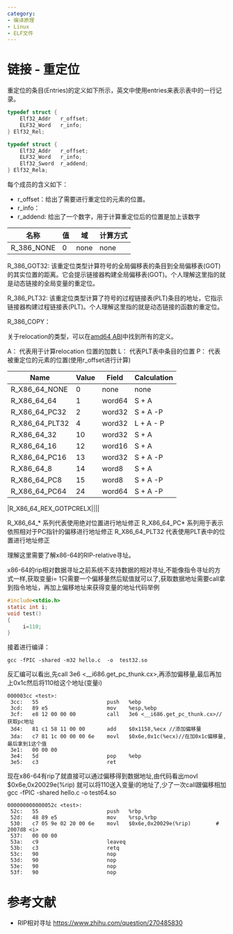 ```yaml
---
category: 
- 编译原理
- Linux
- ELF文件
---
```



# 链接 - 重定位

重定位的条目(Entries)的定义如下所示，英文中使用entries来表示表中的一行记录。

```c
typedef struct {
    Elf32_Addr   r_offset;
    ELF32_Word   r_info;
} Elf32_Rel;

typedef struct {
    Elf32_Addr   r_offset;
    ELF32_Word   r_info;
    Elf32_Sword  r_addend;
} Elf32_Rela;
```

每个成员的含义如下：

- r_offset：给出了需要进行重定位的元素的位置。
- r_info： 
- r_addend: 给出了一个数字，用于计算重定位后的位置是加上该数字


|名称| 值| 域| 计算方式 |
|--|--|--|--|
|R_386_NONE|0| none| none|

R_386_GOT32: 该重定位类型计算符号的全局偏移表的条目到全局偏移表(GOT)的其实位置的距离。它会提示链接器构建全局偏移表(GOT)。个人理解这里指的就是动态链接的全局变量的重定位。

R_386_PLT32: 该重定位类型计算了符号的过程链接表(PLT)条目的地址，它指示链接器构建过程链接表(PLT)。个人理解这里指的就是动态链接的函数的重定位。

R_386_COPY：

关于relocation的类型，可以在[amd64 ABI](https://gitlab.com/x86-psABIs/x86-64-ABI/-/jobs/artifacts/master/raw/x86-64-ABI/abi.pdf?job=build)中找到所有的定义。


A： 代表用于计算relocation 位置的加数
L： 代表PLT表中条目的位置
P： 代表被重定位的元素的位置(使用r_offset进行计算)

|Name| Value| Field| Calculation|
|--|--|--|--|
|R_X86_64_NONE|0|none|none|
|R_X86_64_64|1|word64|S + A|
|R_X86_64_PC32|2|word32|S + A -P|
|R_X86_64_PLT32|4|word32|L + A - P|
|R_X86_64_32|10|word32|S + A|
|R_X86_64_16|12|word16|S + A|
|R_X86_64_PC16|13|word32|S + A -P|
|R_X86_64_8|14|word8|S + A|
|R_X86_64_PC8|15|word8|S + A -P|
|R_X86_64_PC64|24|word64|S + A -P|

|R_X86_64_REX_GOTPCRELX||||

R_X86_64_* 系列代表使用绝对位置进行地址修正
R_X86_64_PC* 系列用于表示依照相对于PC指针的偏移进行地址修正
R_X86_64_PLT32 代表使用PLT表中的位置进行地址修正


理解这里需要了解x86-64的RIP-relative寻址。

x86-64的rip相对数据寻址之前系统不支持数据的相对寻址,不能像指令寻址的方式一样,获取变量i= 1只需要一个偏移量然后赋值就可以了,获取数据地址需要call拿到指令地址，再加上偏移地址来获得变量的地址代码举例
```c
#include<stdio.h>
static int i;
void test()
{
     i=110;
}
```

接着进行编译：

```shell
gcc -fPIC -shared -m32 hello.c  -o  test32.so
```

反汇编可以看出,先call   3e6 <__i686.get_pc_thunk.cx>,再添加偏移量,最后再加上0x1c然后将110给这个地址(变量i)
```shell
000003cc <test>:
 3cc:	55                   	push   %ebp
 3cd:	89 e5                	mov    %esp,%ebp
 3cf:	e8 12 00 00 00       	call   3e6 <__i686.get_pc_thunk.cx>//获取pc地址
 3d4:	81 c1 58 11 00 00    	add    $0x1158,%ecx //添加偏移量
 3da:	c7 81 1c 00 00 00 6e 	movl   $0x6e,0x1c(%ecx)//在加0x1c偏移量,最后拿到1这个值
 3e1:	00 00 00 
 3e4:	5d                   	pop    %ebp
 3e5:	c3                   	ret    
```

现在x86-64有rip了就直接可以通过偏移得到数据地址,由代码看出movl   $0x6e,0x20029e(%rip) 就可以将110送入变量i的地址了,少了一次call跟偏移相加gcc -fPIC -shared  hello.c  -o  test64.so
```shell
000000000000052c <test>:
 52c:	55                   	push   %rbp
 52d:	48 89 e5             	mov    %rsp,%rbp
 530:	c7 05 9e 02 20 00 6e 	movl   $0x6e,0x20029e(%rip)        # 2007d8 <i>
 537:	00 00 00 
 53a:	c9                   	leaveq 
 53b:	c3                   	retq   
 53c:	90                   	nop
 53d:	90                   	nop
 53e:	90                   	nop
 53f:	90                   	nop
```


# 参考文献
- RIP相对寻址 https://www.zhihu.com/question/270485830